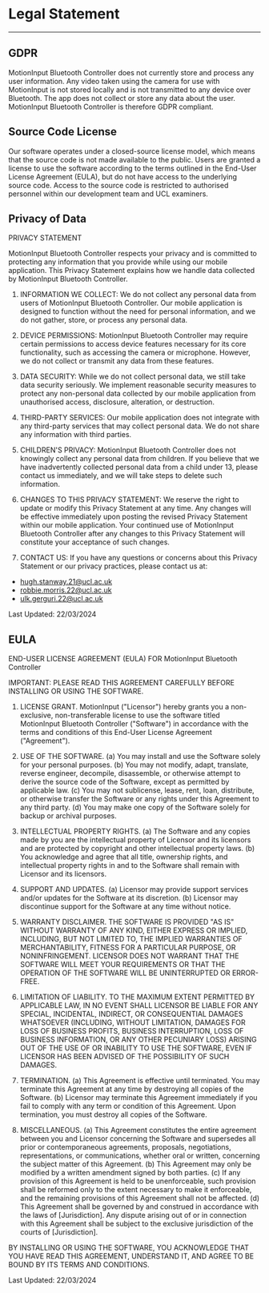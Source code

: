 # Legal Statement

---

## GDPR

MotionInput Bluetooth Controller does not currently store and process any user information. Any video taken using the camera for use with MotionInput is not stored locally and is not transmitted to any device over Bluetooth. The app does not collect or store any data about the user. MotionInput Bluetooth Controller is therefore GDPR compliant.

## Source Code License

Our software operates under a closed-source license model, which means that the source code is not made available to the public. Users are granted a license to use the software according to the terms outlined in the End-User License Agreement (EULA), but do not have access to the underlying source code. Access to the source code is restricted to authorised personnel within our development team and UCL examiners.

## Privacy of Data

PRIVACY STATEMENT

MotionInput Bluetooth Controller respects your privacy and is committed to protecting any information that you provide while using our mobile application. This Privacy Statement explains how we handle data collected by MotionInput Bluetooth Controller.

1. INFORMATION WE COLLECT:
We do not collect any personal data from users of MotionInput Bluetooth Controller. Our mobile application is designed to function without the need for personal information, and we do not gather, store, or process any personal data.

2. DEVICE PERMISSIONS:
MotionInput Bluetooth Controller may require certain permissions to access device features necessary for its core functionality, such as accessing the camera or microphone. However, we do not collect or transmit any data from these features.

3. DATA SECURITY:
While we do not collect personal data, we still take data security seriously. We implement reasonable security measures to protect any non-personal data collected by our mobile application from unauthorised access, disclosure, alteration, or destruction.

4. THIRD-PARTY SERVICES:
Our mobile application does not integrate with any third-party services that may collect personal data. We do not share any information with third parties.

5. CHILDREN'S PRIVACY:
MotionInput Bluetooth Controller does not knowingly collect any personal data from children. If you believe that we have inadvertently collected personal data from a child under 13, please contact us immediately, and we will take steps to delete such information.

6. CHANGES TO THIS PRIVACY STATEMENT:
We reserve the right to update or modify this Privacy Statement at any time. Any changes will be effective immediately upon posting the revised Privacy Statement within our mobile application. Your continued use of MotionInput Bluetooth Controller after any changes to this Privacy Statement will constitute your acceptance of such changes.

7. CONTACT US:
If you have any questions or concerns about this Privacy Statement or our privacy practices, please contact us at:

- hugh.stanway.21@ucl.ac.uk
- robbie.morris.22@ucl.ac.uk
- ulk.gerguri.22@ucl.ac.uk

Last Updated: 22/03/2024


## EULA

END-USER LICENSE AGREEMENT (EULA) FOR MotionInput Bluetooth Controller

IMPORTANT: PLEASE READ THIS AGREEMENT CAREFULLY BEFORE INSTALLING OR USING THE SOFTWARE.

1. LICENSE GRANT.
MotionInput ("Licensor") hereby grants you a non-exclusive, non-transferable license to use the software titled MotionInput Bluetooth Controller ("Software") in accordance with the terms and conditions of this End-User License Agreement ("Agreement").

2. USE OF THE SOFTWARE.
(a) You may install and use the Software solely for your personal purposes.
(b) You may not modify, adapt, translate, reverse engineer, decompile, disassemble, or otherwise attempt to derive the source code of the Software, except as permitted by applicable law.
(c) You may not sublicense, lease, rent, loan, distribute, or otherwise transfer the Software or any rights under this Agreement to any third party.
(d) You may make one copy of the Software solely for backup or archival purposes.

3. INTELLECTUAL PROPERTY RIGHTS.
(a) The Software and any copies made by you are the intellectual property of Licensor and its licensors and are protected by copyright and other intellectual property laws.
(b) You acknowledge and agree that all title, ownership rights, and intellectual property rights in and to the Software shall remain with Licensor and its licensors.

4. SUPPORT AND UPDATES.
(a) Licensor may provide support services and/or updates for the Software at its discretion.
(b) Licensor may discontinue support for the Software at any time without notice.

5. WARRANTY DISCLAIMER.
THE SOFTWARE IS PROVIDED "AS IS" WITHOUT WARRANTY OF ANY KIND, EITHER EXPRESS OR IMPLIED, INCLUDING, BUT NOT LIMITED TO, THE IMPLIED WARRANTIES OF MERCHANTABILITY, FITNESS FOR A PARTICULAR PURPOSE, OR NONINFRINGEMENT. LICENSOR DOES NOT WARRANT THAT THE SOFTWARE WILL MEET YOUR REQUIREMENTS OR THAT THE OPERATION OF THE SOFTWARE WILL BE UNINTERRUPTED OR ERROR-FREE.

6. LIMITATION OF LIABILITY.
TO THE MAXIMUM EXTENT PERMITTED BY APPLICABLE LAW, IN NO EVENT SHALL LICENSOR BE LIABLE FOR ANY SPECIAL, INCIDENTAL, INDIRECT, OR CONSEQUENTIAL DAMAGES WHATSOEVER (INCLUDING, WITHOUT LIMITATION, DAMAGES FOR LOSS OF BUSINESS PROFITS, BUSINESS INTERRUPTION, LOSS OF BUSINESS INFORMATION, OR ANY OTHER PECUNIARY LOSS) ARISING OUT OF THE USE OF OR INABILITY TO USE THE SOFTWARE, EVEN IF LICENSOR HAS BEEN ADVISED OF THE POSSIBILITY OF SUCH DAMAGES.

7. TERMINATION.
(a) This Agreement is effective until terminated. You may terminate this Agreement at any time by destroying all copies of the Software.
(b) Licensor may terminate this Agreement immediately if you fail to comply with any term or condition of this Agreement. Upon termination, you must destroy all copies of the Software.

8. MISCELLANEOUS.
(a) This Agreement constitutes the entire agreement between you and Licensor concerning the Software and supersedes all prior or contemporaneous agreements, proposals, negotiations, representations, or communications, whether oral or written, concerning the subject matter of this Agreement.
(b) This Agreement may only be modified by a written amendment signed by both parties.
(c) If any provision of this Agreement is held to be unenforceable, such provision shall be reformed only to the extent necessary to make it enforceable, and the remaining provisions of this Agreement shall not be affected.
(d) This Agreement shall be governed by and construed in accordance with the laws of [Jurisdiction]. Any dispute arising out of or in connection with this Agreement shall be subject to the exclusive jurisdiction of the courts of [Jurisdiction].

BY INSTALLING OR USING THE SOFTWARE, YOU ACKNOWLEDGE THAT YOU HAVE READ THIS AGREEMENT, UNDERSTAND IT, AND AGREE TO BE BOUND BY ITS TERMS AND CONDITIONS.

Last Updated: 22/03/2024
